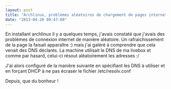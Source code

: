 ```yaml
---
layout: post
title: "Archlinux, problèmes aléatoires de chargement de pages internet"
date: "2013-04-20 09:47:00"
---
```

En installant archlinux il y a quelques temps, j'avais constaté que j'avais des problèmes de connexion internet de manière aléatoire. Un rafraichissement de la page la faisait apparaître :) mais j'ai galéré à comprendre que cela venait des DNS déclarés.
La machine utilisait le DNS de ma livebox et comme par hasard, celui-ci résout aléatoirement les adresses :/

J'ai alors configuré de la manière suivante en spécifiant les DNS à utiliser et en forçant DHCP à ne pas écraser le fichier /etc/resolv.conf

<script src="http://pastebin.com/embed_js.php?i=PV1FECQw"></script>

<div style="height: 0; overflow: hidden;">nameserver etc resolv.conf
</div>
Depuis, que du bonheur !

